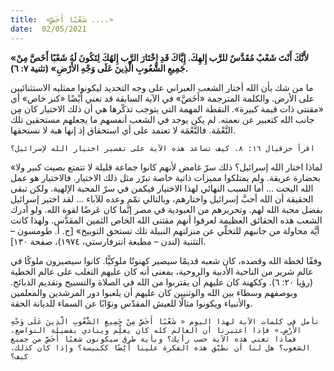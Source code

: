 ```yaml
---
title:  «شَعْبًا أَخَصَّ ....»
date:  02/05/2021
---
```


**«لأَنَّكَ أَنْتَ شَعْبٌ مُقَدَّسٌ للرَّب إِلهِكَ. إِيَّاكَ قَدِ اخْتَارَ الرَّب إِلهُكَ لِتَكُونَ لَهُ شَعْبًا أَخَصَّ مِنْ جَمِيعِ الشُّعُوبِ الَّذِينَ عَلَى وَجْهِ الأَرْضِ» (تثنية ٧: ٦).**

ما من شك بأن الله أختار الشعب العبراني على وجه التحديد ليكونوا ممثليه الاستثنائيين على الأرض. والكلمة المترجمة «أَخَصَّ» في الآية السابقة قد تعني أَيْضًا «كنز خاص» أي «مقنتى ذات قيمة كبيرة». النقطة المهمة التي يتوجب تذكّرها هي أن ذلك الاختيار كان مِن جانب الله كتعبير عن نعمته. لم يكن يوجد في الشعب أنفسهم ما يجعلهم مستحقين تلك النَّعْمَة. فالنَّعْمَة لا تعتمد على أي استحقاق إذ إنها هبة لا نستحقها.

`اقرأ حزقيال ١٦: ٨. كيف تساعد هذه الآية على تفسير اختيار الله لإسرائيل؟`

«لماذا اختار الله إسرائيل؟ ذلك سرّ غامض لأنهم كانوا جماعة قليلة لا تتمتع بصيت كبير ولا بحضارة عريقة. ولم يمتلكوا مميزات ذاتية خاصة تبرّر مثل ذلك الاختيار. فالاختيار هو عمل الله البحت ... أما السبب النهائي لهذا الاختيار فيكمن في سرّ المحبة الإلهية. ولكن تبقى الحقيقة أن الله أحبَّ إسرائيل واختارهم، وبالتالي تمّم وعده للآباء ... لقد اختير إسرائيل بفضل محبة الله لهم. وتحريرهم من العبودية في مصر إنَّما كان عَرضًا لقوة الله. ولو أدرك الشعب هذه الحقائق العظيمة لعرفوا أنهم مقتنى الله الخاص الثمين المقدَّس. ولهذا كانت أيَّة محاولة من جانبهم للتخلّي عن منزلتهم النبيلة تلك تستحق التوبيخ» [ج. أ. طومسون – التثنية (لندن – مطبعة انترفارستي، ١٩٧٤)، صفحة ١٣٠].

وفقًا لخطة الله وقصده، كان شعبه قديمًا سيصير كهنوتًا ملوكيًّا. كانوا سيصيرون ملوكًا في عالم شرير من الناحية الأدبية والروحية، بمعنى أنه كان عليهم التغلب على عالم الخطية (رؤيا ٢٠: ٦). وككهنة كان عليهم أن يقتربوا من الله في الصلاة والتسبيح وتقديم الذبائح. وبوصفهم وسطاء بين الله والوثنيين كان عليهم أن يلعبوا دور المرشدين والمعلمين والأنبياء ويكونوا مثالًا للعيش المقدّس ونوّابًا عن السماء للديانة الحقة.

`تأمل في كلمات الآية لهذا اليوم « شَعْبًا أَخَصَّ مِنْ جَمِيعِ الشُّعُوبِ الَّذِينَ عَلَى وَجْهِ الأَرْضِ.» فإذا اعتبرنا أن العالم كله كان يعلِّم وينادي بفضيلة التواضع، فماذا تعني هذه الآية حسب رأيك؟ وبأية طرق سيكونون شعبًا أَخَصَّ من جميع الشعوب؟ هل لنا أن نطبّق هذه الفكرة علينا أَيْضًا ككنيسة؟ وإذا كان كذلك، كيف؟`